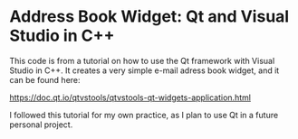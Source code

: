 # Address Book Widget: Qt and Visual Studio in C++

This code is from a tutorial on how to use the Qt framework with Visual Studio in C++. It creates a very simple e-mail adress book widget, and it can be found here:

https://doc.qt.io/qtvstools/qtvstools-qt-widgets-application.html

I followed this tutorial for my own practice, as I plan to use Qt in a future personal project.

